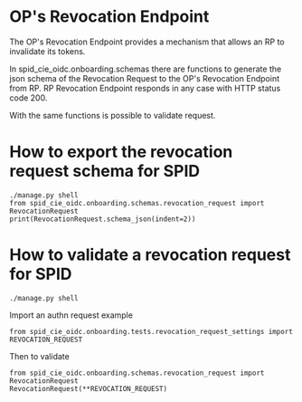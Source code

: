 # OP's Revocation Endpoint
The OP's Revocation Endpoint provides a mechanism that allows an RP to invalidate its tokens.

In spid_cie_oidc.onboarding.schemas there are functions to generate the json schema of the Revocation Request to the OP's Revocation Endpoint from RP. 
RP Revocation  Endpoint responds in any case with HTTP status code 200.

With the same functions is possible to validate request.


# How to export the revocation request schema for SPID

````
./manage.py shell
from spid_cie_oidc.onboarding.schemas.revocation_request import RevocationRequest
print(RevocationRequest.schema_json(indent=2))
````

# How to validate a revocation request for SPID

````
./manage.py shell
````
Import an authn request example
````
from spid_cie_oidc.onboarding.tests.revocation_request_settings import REVOCATION_REQUEST
````
Then to validate
````
from spid_cie_oidc.onboarding.schemas.revocation_request import RevocationRequest
RevocationRequest(**REVOCATION_REQUEST)
````

